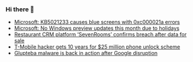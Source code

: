 ### Hi there 👋

<!--START_SECTION:feed-->
* [Microsoft: KB5021233 causes blue screens with 0xc000021a errors](https://www.bleepingcomputer.com/news/microsoft/microsoft-kb5021233-causes-blue-screens-with-0xc000021a-errors/)
* [Microsoft: No Windows preview updates this month due to holidays](https://www.bleepingcomputer.com/news/microsoft/microsoft-no-windows-preview-updates-this-month-due-to-holidays/)
* [Restaurant CRM platform ‘SevenRooms’ confirms breach after data for sale](https://www.bleepingcomputer.com/news/security/restaurant-crm-platform-sevenrooms-confirms-breach-after-data-for-sale/)
* [T-Mobile hacker gets 10 years for $25 million phone unlock scheme](https://www.bleepingcomputer.com/news/security/t-mobile-hacker-gets-10-years-for-25-million-phone-unlock-scheme/)
* [Glupteba malware is back in action after Google disruption](https://www.bleepingcomputer.com/news/security/glupteba-malware-is-back-in-action-after-google-disruption/)
<!--END_SECTION:feed-->

<!--
**frankenk/frankenk** is a ✨ _special_ ✨ repository because its `README.md` (this file) appears on your GitHub profile.

Here are some ideas to get you started:

- 🔭 I’m currently working on ...
- 🌱 I’m currently learning ...
- 👯 I’m looking to collaborate on ...
- 🤔 I’m looking for help with ...
- 💬 Ask me about ...
- 📫 How to reach me: ...
- 😄 Pronouns: ...
- ⚡ Fun fact: ...
-->



